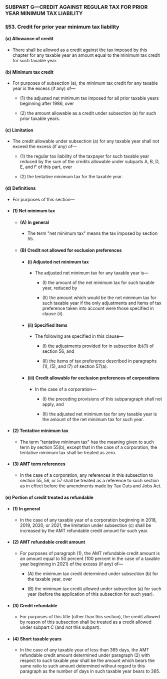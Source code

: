 ### SUBPART G—CREDIT AGAINST REGULAR TAX FOR PRIOR YEAR MINIMUM TAX LIABILITY

### §53. Credit for prior year minimum tax liability
#### (a) Allowance of credit
* There shall be allowed as a credit against the tax imposed by this chapter for any taxable year an amount equal to the minimum tax credit for such taxable year.

#### (b) Minimum tax credit
* For purposes of subsection (a), the minimum tax credit for any taxable year is the excess (if any) of—

  * (1) the adjusted net minimum tax imposed for all prior taxable years beginning after 1986, over

  * (2) the amount allowable as a credit under subsection (a) for such prior taxable years.

#### (c) Limitation
* The credit allowable under subsection (a) for any taxable year shall not exceed the excess (if any) of—

  * (1) the regular tax liability of the taxpayer for such taxable year reduced by the sum of the credits allowable under subparts A, B, D, E, and F of this part, over

  * (2) the tentative minimum tax for the taxable year.

#### (d) Definitions
* For purposes of this section—

* #### (1) Net minimum tax
  * #### (A) In general
    * The term "net minimum tax" means the tax imposed by section 55.

  * #### (B) Credit not allowed for exclusion preferences
    * #### (i) Adjusted net minimum tax
      * The adjusted net minimum tax for any taxable year is—

        * (I) the amount of the net minimum tax for such taxable year, reduced by

        * (II) the amount which would be the net minimum tax for such taxable year if the only adjustments and items of tax preference taken into account were those specified in clause (ii).

    * #### (ii) Specified items
      * The following are specified in this clause—

        * (I) the adjustments provided for in subsection (b)(1) of section 56, and

        * (II) the items of tax preference described in paragraphs (1), (5), and (7) of section 57(a).

    * #### (iii) Credit allowable for exclusion preferences of corporations
      * In the case of a corporation—

        * (I) the preceding provisions of this subparagraph shall not apply, and

        * (II) the adjusted net minimum tax for any taxable year is the amount of the net minimum tax for such year.

* #### (2) Tentative minimum tax
  * The term "tentative minimum tax" has the meaning given to such term by section 55(b), except that in the case of a corporation, the tentative minimum tax shall be treated as zero.

* #### (3) AMT term references
  * In the case of a corporation, any references in this subsection to section 55, 56, or 57 shall be treated as a reference to such section as in effect before the amendments made by Tax Cuts and Jobs Act.

#### (e) Portion of credit treated as refundable
* #### (1) In general
  * In the case of any taxable year of a corporation beginning in 2018, 2019, 2020, or 2021, the limitation under subsection (c) shall be increased by the AMT refundable credit amount for such year.

* #### (2) AMT refundable credit amount
  * For purposes of paragraph (1), the AMT refundable credit amount is an amount equal to 50 percent (100 percent in the case of a taxable year beginning in 2021) of the excess (if any) of—

    * (A) the minimum tax credit determined under subsection (b) for the taxable year, over

    * (B) the minimum tax credit allowed under subsection (a) for such year (before the application of this subsection for such year).

* #### (3) Credit refundable
  * For purposes of this title (other than this section), the credit allowed by reason of this subsection shall be treated as a credit allowed under subpart C (and not this subpart).

* #### (4) Short taxable years
  * In the case of any taxable year of less than 365 days, the AMT refundable credit amount determined under paragraph (2) with respect to such taxable year shall be the amount which bears the same ratio to such amount determined without regard to this paragraph as the number of days in such taxable year bears to 365.